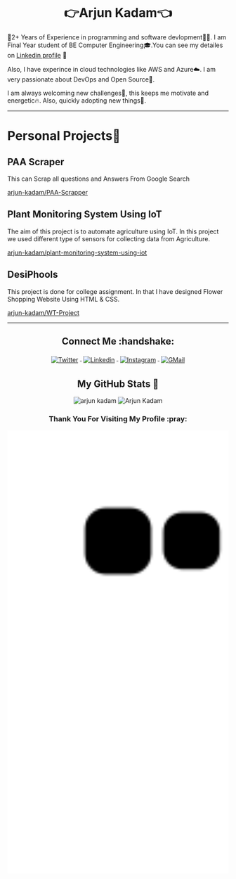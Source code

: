  <h1 align="center">👉Arjun Kadam👈</h1>

🧠2+ Years of Experience in programming and software devlopment🧑‍💻. I am Final Year student of BE Computer Engineering🎓.You can see my detailes on [Linkedin profile](https://linkedin.com/in/visual_arjun) 🤩

Also, I have experince in cloud technologies like AWS and Azure☁️. I am very passionate about DevOps and Open Source💼. <br>

I am always welcoming new challenges💪, this keeps me motivate and energetic🔥. Also, quickly adopting new things📖.
<hr></hr>

# Personal Projects💫
<h2>PAA Scraper</h2>
This can Scrap all questions and Answers From Google Search

[arjun-kadam/PAA-Scrapper](https://github.com/arjun-kadam/PAA-Scraper)
<h2>Plant Monitoring System Using IoT</h2>
The aim of this project is to automate agriculture using IoT. In this project we used different type of sensors for collecting data from Agriculture.

[arjun-kadam/plant-monitoring-system-using-iot](https://github.com/arjun-kadam/plant-monitoring-system-using-iot)

<h2>DesiPhools</h2>
This project is done for college assignment. In that I have designed Flower Shopping Website Using HTML & CSS. 

[arjun-kadam/WT-Project](https://github.com/arjun-kadam/WT-Project)

<hr></hr>

<h2 align="center">Connect Me :handshake: </h2>
<p align="center">
<a href="https://twitter.com/visual_arjun47">
<img src="https://raw.githubusercontent.com/klaasnicolaas/ColoredBadges/master/svg/social/twitter.svg" alt="Twitter" style="vertical-align:top; margin:4px">
</a>
<a href="https://linkedin.com/in/visual-arjun">
<img src="https://raw.githubusercontent.com/klaasnicolaas/ColoredBadges/master/svg/social/linkedin.svg" alt="Linkedin" style="vertical-align:top; margin:4px">
</a>
<a href="https://instagram.com/visual_arjun47">
<img src="https://raw.githubusercontent.com/klaasnicolaas/ColoredBadges/prod/svg/social/instagram.svg" alt="Instagram" style="vertical-align:top; margin:4px">
</a>
<a href="mailto:arjunkadama29@gmail.com">
<img src="https://raw.githubusercontent.com/klaasnicolaas/ColoredBadges/prod/svg/social/gmail.svg" alt="GMail" style="vertical-align:top; margin:4px">
</a>
</p>

<h2 align="center">My GitHub Stats 📶</h2>


<p align="center"><img src="https://github-readme-stats.vercel.app/api?username=arjun-kadam&theme=dracula&show_icons=true" alt="arjun kadam" width="400" />
<img src="http://github-readme-streak-stats.herokuapp.com?user=arjun-kadam&theme=dracula&hide_border=false" alt ="Arjun Kadam" width="400" />
</p>

<h3 align="center">Thank You For Visiting My Profile :pray:</h3>
<p align="center"> <img src="https://github.com/arjun-kadam/arjun-kadam/blob/output/github-contribution-grid-snake.svg" width="1080" /> </p>
